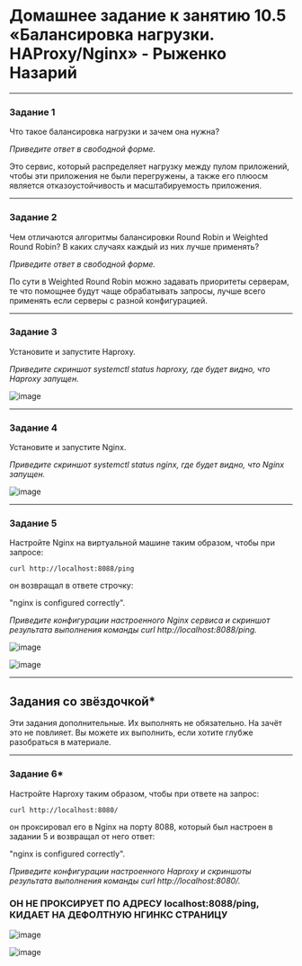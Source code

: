 # Домашнее задание к занятию 10.5 «Балансировка нагрузки. HAProxy/Nginx» - Рыженко Назарий


---

### Задание 1

Что такое балансировка нагрузки и зачем она нужна? 

*Приведите ответ в свободной форме.*

Это сервис, который распределяет нагрузку между пулом приложений, чтобы эти приложения не были перегружены, а также его плюосм является отказоустойчивость и масштабируемость приложения.

---

### Задание 2

Чем отличаются алгоритмы балансировки Round Robin и Weighted Round Robin? В каких случаях каждый из них лучше применять? 

*Приведите ответ в свободной форме.*

По сути в Weighted Round Robin можно задавать приоритеты серверам, те что помощнее будут чаще обрабатывать запросы, лучше всего применять если серверы с разной конфигурацией.

---

### Задание 3

Установите и запустите Haproxy.

*Приведите скриншот systemctl status haproxy, где будет видно, что Haproxy запущен.*

![image](https://user-images.githubusercontent.com/106932460/219325069-082276a9-6f52-440c-8750-a51be1aa4285.png)

---

### Задание 4

Установите и запустите Nginx.

*Приведите скриншот systemctl status nginx, где будет видно, что Nginx запущен.*

![image](https://user-images.githubusercontent.com/106932460/219325244-f23ecefa-0db6-405e-a35e-f246af768ea6.png)

---

### Задание 5

Настройте Nginx на виртуальной машине таким образом, чтобы при запросе:

`curl http://localhost:8088/ping`

он возвращал в ответе строчку: 

"nginx is configured correctly".

*Приведите конфигурации настроенного Nginx сервиса и скриншот результата выполнения команды curl http://localhost:8088/ping.*

![image](https://user-images.githubusercontent.com/106932460/219329282-5582be3b-9895-4c1d-8e4f-af731452d0a6.png)

![image](https://user-images.githubusercontent.com/106932460/219329356-4bf69069-5d32-43b0-b71c-6625f2849c2b.png)

---

## Задания со звёздочкой*

Эти задания дополнительные. Их выполнять не обязательно. На зачёт это не повлияет. Вы можете их выполнить, если хотите глубже разобраться в материале.

---

### Задание 6*

Настройте Haproxy таким образом, чтобы при ответе на запрос:

`curl http://localhost:8080/`

он проксировал его в Nginx на порту 8088, который был настроен в задании 5 и возвращал от него ответ: 

"nginx is configured correctly". 

*Приведите конфигурации настроенного Haproxy и скриншоты результата выполнения команды curl http://localhost:8080/.*

### ОН НЕ ПРОКСИРУЕТ ПО АДРЕСУ localhost:8088/ping, КИДАЕТ НА ДЕФОЛТНУЮ НГИНКС СТРАНИЦУ 

![image](https://user-images.githubusercontent.com/106932460/219391701-1613de52-6571-41ff-95e1-418e62b39ea9.png)

![image](https://user-images.githubusercontent.com/106932460/219392182-5eff2623-eca2-4012-bd94-5ea982dafcfd.png)

